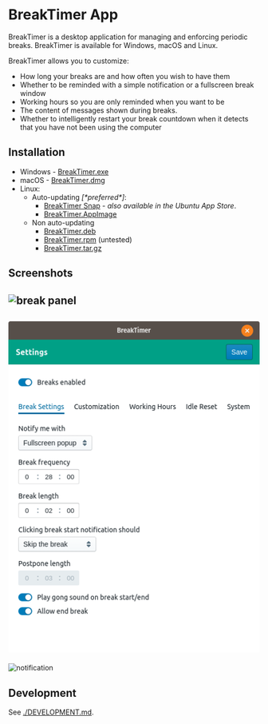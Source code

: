 BreakTimer App
===========

BreakTimer is a desktop application for managing and enforcing periodic breaks. BreakTimer is available for Windows, macOS and Linux.

BreakTimer allows you to customize:

* How long your breaks are and how often you wish to have them
* Whether to be reminded with a simple notification or a fullscreen break window
* Working hours so you are only reminded when you want to be
* The content of messages shown during breaks.
* Whether to intelligently restart your break countdown when it detects that you have not been using the computer

## Installation

* Windows - [BreakTimer.exe](https://github.com/tom-james-watson/breaktimer-app/releases/latest/download/BreakTimer.exe)
* macOS - [BreakTimer.dmg](https://github.com/tom-james-watson/breaktimer-app/releases/latest/download/BreakTimer.dmg)
* Linux:
  * Auto-updating *[\*preferred\*]*:
    * [BreakTimer Snap](https://snapcraft.io/breaktimer) - *also available in the Ubuntu App Store*.
    * [BreakTimer.AppImage](https://github.com/tom-james-watson/breaktimer-app/releases/latest/download/BreakTimer.AppImage)
  * Non auto-updating
    * [BreakTimer.deb](https://github.com/tom-james-watson/breaktimer-app/releases/latest/download/BreakTimer.deb)
    * [BreakTimer.rpm](https://github.com/tom-james-watson/breaktimer-app/releases/latest/download/BreakTimer.rpm) (untested)
    * [BreakTimer.tar.gz](https://github.com/tom-james-watson/breaktimer-app/releases/latest/download/BreakTimer.tar.gz)

## Screenshots

![break panel](image/break.png)
---
![settings panel](screenshots/settings.png)
---
![notification](image/notification.png)

## Development

See [./DEVELOPMENT.md](DEVELOPMENT.md).
